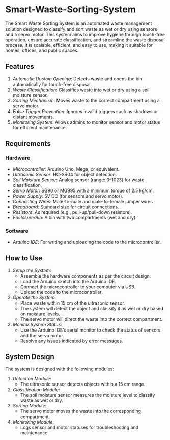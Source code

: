 # Smart-Waste-Sorting-System
The Smart Waste Sorting System is an automated waste management solution designed to classify and sort waste as wet or dry using sensors and a servo motor. This system aims to improve hygiene through touch-free operation, ensure accurate classification, and streamline the waste disposal process. It is scalable, efficient, and easy to use, making it suitable for homes, offices, and public spaces.

## Features
1. *Automatic Dustbin Opening*: Detects waste and opens the bin automatically for touch-free disposal.
2. *Waste Classification*: Classifies waste into wet or dry using a soil moisture sensor.
3. *Sorting Mechanism*: Moves waste to the correct compartment using a servo motor.
4. *False Trigger Prevention*: Ignores invalid triggers such as shadows or distant movements.
5. *Monitoring System*: Allows admins to monitor sensor and motor status for efficient maintenance.

## Requirements

### Hardware
- *Microcontroller*: Arduino Uno, Mega, or equivalent.
- *Ultrasonic Sensor*: HC-SR04 for object detection.
- *Soil Moisture Sensor*: Analog sensor (range: 0–1023) for waste classification.
- *Servo Motor*: SG90 or MG995 with a minimum torque of 2.5 kg/cm.
- *Power Supply*: 5V DC (for sensors and servo motor).
- *Connecting Wires*: Male-to-male and male-to-female jumper wires.
- *Breadboard*: Standard size for circuit connections.
- *Resistors*: As required (e.g., pull-up/pull-down resistors).
- *Enclosure/Bin*: A bin with two compartments (wet and dry).

### Software
- *Arduino IDE*: For writing and uploading the code to the microcontroller.

## How to Use
1. *Setup the System*:
   - Assemble the hardware components as per the circuit design.
   - Load the Arduino sketch into the Arduino IDE.
   - Connect the microcontroller to your computer via USB.
   - Upload the code to the microcontroller.
2. *Operate the System*:
   - Place waste within 15 cm of the ultrasonic sensor.
   - The system will detect the object and classify it as wet or dry based on moisture levels.
   - The servo motor will direct the waste into the correct compartment.
3. *Monitor System Status*:
   - Use the Arduino IDE’s serial monitor to check the status of sensors and the servo motor.
   - Resolve any issues indicated by error messages.

## System Design

The system is designed with the following modules:
1. *Detection Module*:
   - The ultrasonic sensor detects objects within a 15 cm range.
2. *Classification Module*:
   - The soil moisture sensor measures the moisture level to classify waste as wet or dry.
3. *Sorting Module*:
   - The servo motor moves the waste into the corresponding compartment.
4. *Monitoring Module*:
   - Logs sensor and motor statuses for troubleshooting and maintenance.
